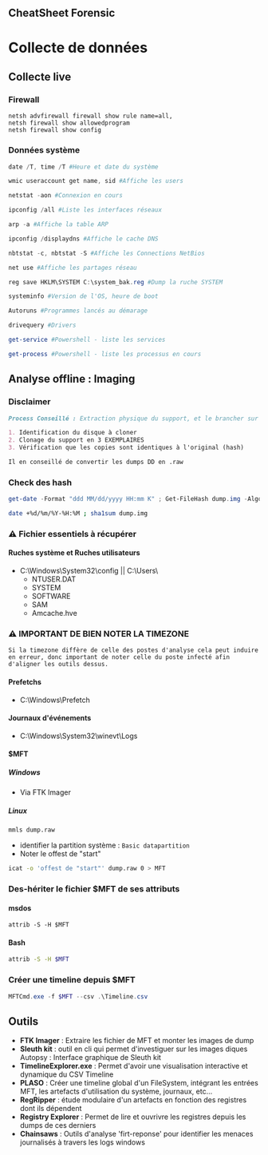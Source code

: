 CheatSheet Forensic
--------------------

# Collecte de données 

## Collecte live

### Firewall
```
netsh advfirewall firewall show rule name=all,
netsh firewall show allowedprogram
netsh firewall show config
```

### Données système
```powershell
date /T, time /T #Heure et date du système

wmic useraccount get name, sid #Affiche les users

netstat -aon #Connexion en cours

ipconfig /all #Liste les interfaces réseaux

arp -a #Affiche la table ARP

ipconfig /displaydns #Affiche le cache DNS

nbtstat -c, nbtstat -S #Affiche les Connections NetBios

net use #Affiche les partages réseau

reg save HKLM\SYSTEM C:\system_bak.reg #Dump la ruche SYSTEM

systeminfo #Version de l'OS, heure de boot

Autoruns #Programmes lancés au démarage

drivequery #Drivers

get-service #Powershell - liste les services

get-process #Powershell - liste les processus en cours


```


## Analyse offline : Imaging

### Disclaimer
```markdown
Process Conseillé : Extraction physique du support, et le brancher sur un poste d'analyse

1. Identification du disque à cloner
2. Clonage du support en 3 EXEMPLAIRES
3. Vérification que les copies sont identiques à l'original (hash)

Il en conseillé de convertir les dumps DD en .raw
```

### Check des hash
```powershell
get-date -Format "ddd MM/dd/yyyy HH:mm K" ; Get-FileHash dump.img -Algorithm SHA1
```

```bash
date +%d/%m/%Y-%H:%M ; sha1sum dump.img
```

### ⚠️ Fichier essentiels à récupérer
#### Ruches système et Ruches utilisateurs
-  C:\Windows\System32\config || C:\Users\ 
    - NTUSER.DAT
    - SYSTEM
    - SOFTWARE
    - SAM
    - Amcache.hve

### ⚠️ IMPORTANT DE BIEN NOTER LA TIMEZONE
```
Si la timezone diffère de celle des postes d'analyse cela peut induire en erreur, donc important de noter celle du poste infecté afin d'aligner les outils dessus.
```

#### Prefetchs
- C:\Windows\Prefetch

#### Journaux d'événements
- C:\Windows\System32\winevt\Logs

#### $MFT
##### Windows
- Via FTK Imager

##### Linux
```bash
mmls dump.raw
```

- identifier la partition système : `Basic datapartition`
- Noter le offest de "start"

```bash
icat -o 'offest de "start"' dump.raw 0 > MFT
```

### Des-hériter le fichier $MFT de ses attributs
#### msdos
```batch
attrib -S -H $MFT
```
#### Bash
```bash
attrib -S -H $MFT
```

### Créer une timeline depuis $MFT
```powershell
MFTCmd.exe -f $MFT --csv .\Timeline.csv
```

## Outils
- **FTK Imager** : Extraire les fichier de MFT et monter les images de dump
- **Sleuth kit** : outil en cli qui permet d'investiguer sur les images diques
Autopsy : Interface graphique de Sleuth kit
- **TimelineExplorer.exe** : Permet d'avoir une visualisation interactive et dynamique du CSV Timeline
- **PLASO** : Créer une timeline global d'un FileSystem, intégrant les entrées MFT, les artefacts d'utilisation du système, journaux, etc...
- **RegRipper** : étude modulaire d'un artefacts en fonction des registres dont ils dépendent
- **Registry Explorer** : Permet de lire et ouvrivre les registres depuis les dumps de ces derniers
- **Chainsaws** : Outils d'analyse 'firt-reponse' pour identifier les menaces journalisés à travers les logs windows
